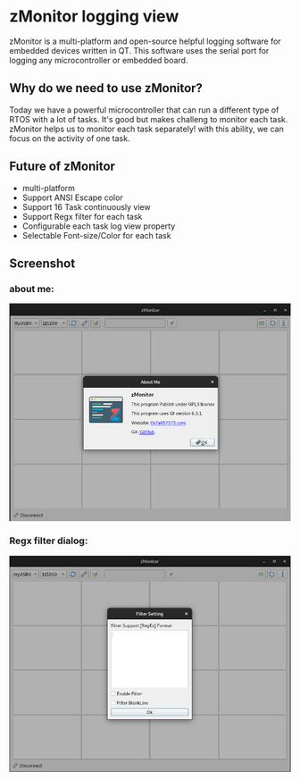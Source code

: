 # zMonitor logging view
zMonitor is a multi-platform and open-source helpful logging software for embedded devices written in QT. This software uses the serial port for logging any microcontroller or embedded board.


## Why do we need to use zMonitor?
Today we have a powerful microcontroller that can run a different type of RTOS with a lot of tasks. It's good but makes challeng to monitor each task.
zMonitor helps us to monitor each task separately! with this ability, we can focus on the activity of one task.

## Future of zMonitor

* multi-platform
* Support ANSI Escape color
* Support 16 Task continuously view
* Support Regx filter for each task
* Configurable each task log view property
* Selectable Font-size/Color for each task

## Screenshot
### about me:
![zMonitor](./screenshot/zMonitor.png)
### Regx filter dialog:
![zMonitor filter](./screenshot/zminotor_filter.png)
